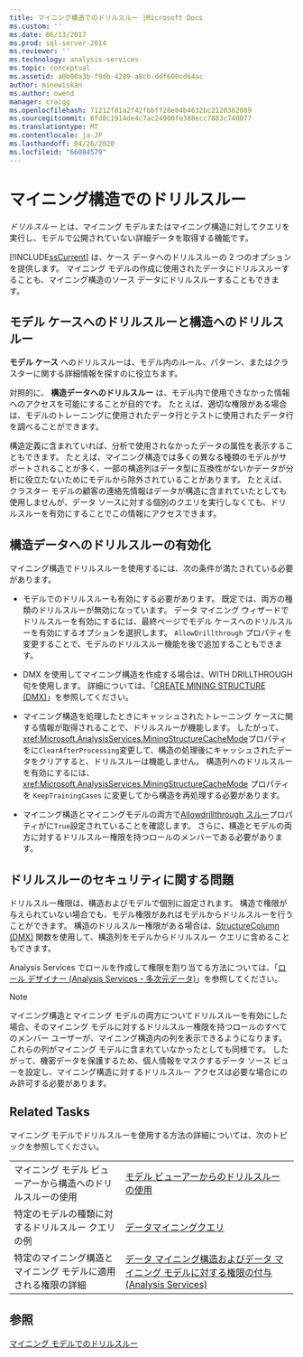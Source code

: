 ```yaml
---
title: マイニング構造でのドリルスルー |Microsoft Docs
ms.custom: ''
ms.date: 06/13/2017
ms.prod: sql-server-2014
ms.reviewer: ''
ms.technology: analysis-services
ms.topic: conceptual
ms.assetid: a0b00a3b-f9db-4289-a8cb-ddf600cd64ac
author: minewiskan
ms.author: owend
manager: craigg
ms.openlocfilehash: 71212f81a2f42fbbff28e04b4632bc2120362089
ms.sourcegitcommit: 6fd8c1914de4c7ac24900fe388ecc7883c740077
ms.translationtype: MT
ms.contentlocale: ja-JP
ms.lasthandoff: 04/26/2020
ms.locfileid: "66084579"
---
```

# <a name="drillthrough-on-mining-structures"></a>マイニング構造でのドリルスルー
  *ドリルスルー* とは、マイニング モデルまたはマイニング構造に対してクエリを実行し、モデルで公開されていない詳細データを取得する機能です。  
  
 [!INCLUDE[ssCurrent](../../includes/sscurrent-md.md)] は、ケース データへのドリルスルーの 2 つのオプションを提供します。 マイニング モデルの作成に使用されたデータにドリルスルーすることも、マイニング構造のソース データにドリルスルーすることもできます。  
  
## <a name="drillthrough-to-model-cases-vs-drillthrough-to-structure"></a>モデル ケースへのドリルスルーと構造へのドリルスルー  
 **モデル ケース** へのドリルスルーは、モデル内のルール、パターン、またはクラスターに関する詳細情報を探すのに役立ちます。  
  
 対照的に、 **構造データへのドリルスルー** は、モデル内で使用できなかった情報へのアクセスを可能にすることが目的です。 たとえば、適切な権限がある場合は、モデルのトレーニングに使用されたデータ行とテストに使用されたデータ行を調べることができます。  
  
 構造定義に含まれていれば、分析で使用されなかったデータの属性を表示することもできます。 たとえば、マイニング構造では多くの異なる種類のモデルがサポートされることが多く、一部の構造列はデータ型に互換性がないかデータが分析に役立たないためにモデルから除外されていることがあります。 たとえば、クラスター モデルの顧客の連絡先情報はデータが構造に含まれていたとしても使用しませんが、データ ソースに対する個別のクエリを実行しなくても、ドリルスルーを有効にすることでこの情報にアクセスできます。  
  
## <a name="enabling-drillthrough-to-structure-data"></a>構造データへのドリルスルーの有効化  
 マイニング構造でドリルスルーを使用するには、次の条件が満たされている必要があります。  
  
-   モデルでのドリルスルーも有効にする必要があります。 既定では、両方の種類のドリルスルーが無効になっています。 データ マイニング ウィザードでドリルスルーを有効にするには、最終ページでモデル ケースへのドリルスルーを有効にするオプションを選択します。 `AllowDrillthrough` プロパティを変更することで、モデルのドリルスルー機能を後で追加することもできます。  
  
-   DMX を使用してマイニング構造を作成する場合は、WITH DRILLTHROUGH 句を使用します。 詳細については、「[CREATE MINING STRUCTURE &#40;DMX&#41;](/sql/dmx/create-mining-structure-dmx)」を参照してください。  
  
-   マイニング構造を処理したときにキャッシュされたトレーニング ケースに関する情報が取得されることで、ドリルスルーが機能します。 したがって、 <xref:Microsoft.AnalysisServices.MiningStructureCacheMode>プロパティをに`ClearAfterProcessing`変更して、構造の処理後にキャッシュされたデータをクリアすると、ドリルスルーは機能しません。 構造列へのドリルスルーを有効にするには、<xref:Microsoft.AnalysisServices.MiningStructureCacheMode> プロパティを `KeepTrainingCases` に変更してから構造を再処理する必要があります。  
  
-   マイニング構造とマイニングモデルの両方で[Allowdrillthrough スルー](https://docs.microsoft.com/bi-reference/assl/properties/allowdrillthrough-element-assl)プロパティがに`True`設定されていることを確認します。 さらに、構造とモデルの両方に対するドリルスルー権限を持つロールのメンバーである必要があります。  
  
## <a name="security-issues-for-drillthrough"></a>ドリルスルーのセキュリティに関する問題  
 ドリルスルー権限は、構造およびモデルで個別に設定されます。 構造で権限が与えられていない場合でも、モデル権限があればモデルからドリルスルーを行うことができます。 構造のドリルスルー権限がある場合は、[StructureColumn &#40;DMX&#41;](/sql/dmx/structurecolumn-dmx) 関数を使用して、構造列をモデルからドリルスルー クエリに含めることもできます。  
  
 Analysis Services でロールを作成して権限を割り当てる方法については、「[ロール デザイナー &#40;Analysis Services - 多次元データ&#41;](https://msdn.microsoft.com/library/ms189696(v=sql.120).aspx)」を参照してください。  
  
> [!NOTE]  
>  マイニング構造とマイニング モデルの両方についてドリルスルーを有効にした場合、そのマイニング モデルに対するドリルスルー権限を持つロールのすべてのメンバー ユーザーが、マイニング構造内の列を表示できるようになります。これらの列がマイニング モデルに含まれていなかったとしても同様です。 したがって、機密データを保護するため、個人情報をマスクするデータ ソース ビューを設定し、マイニング構造に対するドリルスルー アクセスは必要な場合にのみ許可する必要があります。  
  
## <a name="related-tasks"></a>Related Tasks  
 マイニング モデルでドリルスルーを使用する方法の詳細については、次のトピックを参照してください。  
  
|||  
|-|-|  
|マイニング モデル ビューアーから構造へのドリルスルーの使用|[モデル ビューアーからのドリルスルーの使用](use-drillthrough-from-the-model-viewers.md)|  
|特定のモデルの種類に対するドリルスルー クエリの例|[データマイニングクエリ](data-mining-queries.md)|  
|特定のマイニング構造とマイニング モデルに適用される権限の詳細|[データ マイニング構造およびデータ マイニング モデルに対する権限の付与 &#40;Analysis Services&#41;](../multidimensional-models/grant-permissions-on-data-mining-structures-and-models-analysis-services.md)|  
  
## <a name="see-also"></a>参照  
 [マイニング モデルでのドリルスルー](drillthrough-on-mining-models.md)  
  
  
